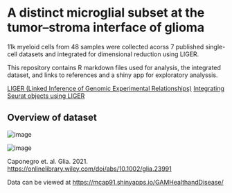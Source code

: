 # A distinct microglial subset at the tumor–stroma interface of glioma

11k myeloid cells from 48 samples were collected acorss 7 published single-cell datasets and integrated for dimensional reduction using LIGER.

This repository contains R markdown files used for analysis, the integrated dataset, and links to references and a shiny app for exploratory analyssis. 

[LIGER (Linked Inference of Genomic Experimental Relationships)](https://github.com/welch-lab/liger)
[Integrating Seurat objects using LIGER](https://github.com/satijalab/seurat-wrappers/blob/master/docs/liger.md)

## Overview of dataset
![image](https://user-images.githubusercontent.com/36866996/116314721-51732180-a764-11eb-925f-eeba1c1c888f.png)

![image](https://user-images.githubusercontent.com/36866996/116314570-1ec92900-a764-11eb-8b4c-3d88d45590a5.png)

Caponegro et. al. Glia. 2021. https://onlinelibrary.wiley.com/doi/abs/10.1002/glia.23991

Data can be viewed at https://mcap91.shinyapps.io/GAMHealthandDisease/
